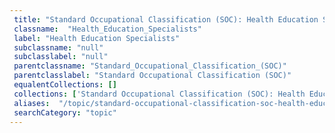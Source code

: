 ```yaml
--- 
 title: "Standard Occupational Classification (SOC): Health Education Specialists" 
 classname:  "Health_Education_Specialists" 
 label: "Health Education Specialists" 
 subclassname: "null" 
 subclasslabel: "null" 
 parentclassname: "Standard_Occupational_Classification_(SOC)" 
 parentclasslabel: "Standard Occupational Classification (SOC)" 
 equalentCollections: [] 
 collections: ['Standard Occupational Classification (SOC): Health Education Specialists']
 aliases:  "/topic/standard-occupational-classification-soc-health-education-specialists"  
 searchCategory: "topic" 
---
```

